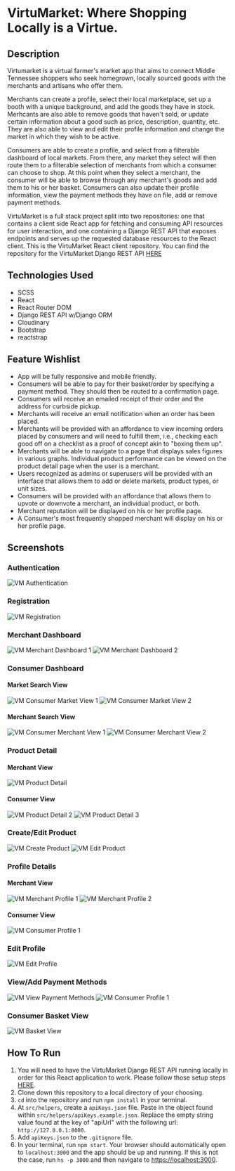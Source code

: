 # VirtuMarket: Where Shopping Locally is a Virtue.
## Description
Virtumarket is a virtual farmer's market app that aims to connect Middle Tennessee shoppers who seek homegrown, locally sourced goods with the merchants and artisans who offer them.  

Merchants can create a profile, select their local marketplace, set up a booth with a unique background, and add the goods they have in stock.  Merhcants are also able to remove goods that haven't sold, or update certain information about a good such as price, description, quantity, etc. They are also able to view and edit their profile information and change the market in which they wish to be active.

Consumers are able to create a profile, and select from a filterable dashboard of local markets.  From there, any market they select will then route them to a filterable selection of merchants from which a consumer can choose to shop.  At this point when they select a merchant, the consumer will be able to browse through any merchant's goods and add them to his or her basket.  Consumers can also update their profile information, view the payment methods they have on file, add or remove payment methods.


VirtuMarket is a full stack project split into two repositories: one that contains a client side React app for fetching and consuming API resources for user interaction, and one containing a Django REST API that exposes endpoints and serves up the requested database resources to the React client.  This is the VirtuMarket React client repository.  You can find the repository for the VirtuMarket Django REST API [HERE](https://github.com/davideverett89/virtumarket)

## Technologies Used
* SCSS
* React
* React Router DOM
* Django REST API w/Django ORM
* Cloudinary
* Bootstrap
* reactstrap

## Feature Wishlist
* App will be fully responsive and mobile friendly.
* Consumers will be able to pay for their basket/order by specifying a payment method.  They should then be routed to a confirmation page.
* Consumers will receive an emailed receipt of their order and the address for curbside pickup.
* Merchants will receive an email notification when an order has been placed.
* Merchants will be provided with an affordance to view incoming orders placed by consumers and will need to fulfill them, i.e., checking each good off on a checklist as a proof of concept akin to "boxing them up".
* Merchants will be able to navigate to a page that displays sales figures in various graphs.  Individual product performance can be viewed on the product detail page when the user is a merchant.
* Users recognized as admins or superusers will be provided with an interface that allows them to add or delete markets, product types, or unit sizes.
* Consumers will be provided with an affordance that allows them to upvote or downvote a merchant, an individual product, or both.
* Merchant reputation will be displayed on his or her profile page.
* A Consumer's most frequently shopped merchant will display on his or her profile page.
## Screenshots
### Authentication
![VM Authentication](src/images/vm-authentication.png)
### Registration
![VM Registration](src/images/vm-registration.png)
### Merchant Dashboard
![VM Merchant Dashboard 1](src/images/vm-merchant-dashboard1.png)
![VM Merchant Dashboard 2](src/images/vm-merchant-dashboard2.png)
### Consumer Dashboard
#### Market Search View
![VM Consumer Market View 1](src/images/vm-consumer-market1.png)
![VM Consumer Market View 2](src/images/vm-consumer-market2.png)
#### Merchant Search View
![VM Consumer Merchant View 1](src/images/vm-merchant-search1.png)
![VM Consumer Merchant View 2](src/images/vm-merchant-search2.png)
### Product Detail
#### Merchant View
![VM Product Detail](src/images/vm-product-detail.png)
#### Consumer View
![VM Product Detail 2](src/images/vm-product-detail2.png)
![VM Product Detail 3](src/images/vm-product-detail3.png)
### Create/Edit Product
![VM Create Product](src/images/vm-create-product.png)
![VM Edit Product](src/images/vm-edit-product.png)
### Profile Details
#### Merchant View
![VM Merchant Profile 1](src/images/vm-merchant-details.png)
![VM Merchant Profile 2](src/images/vm-merchant-details2.png)
#### Consumer View
![VM Consumer Profile 1](src/images/vm-consumer-details.png)
### Edit Profile
![VM Edit Profile](src/images/vm-edit-profile.png)
### View/Add Payment Methods
![VM View Payment Methods](src/images/vm-payment-method-view.png)
![VM Consumer Profile 1](src/images/vm-payment-method-add.png)
### Consumer Basket View
![VM Basket View](src/images/vm-consumer-basket.png)
## How To Run
1. You will need to have the VirtuMarket Django REST API running locally in order for this React application to work.  Please follow those setup steps [HERE](https://github.com/davideverett89/virtumarket).
2. Clone down this repository to a local directory of your choosing.
3. `cd` into the repository and run `npm install` in your terminal.
4. At `src/helpers`, create a `apiKeys.json` file.  Paste in the object found within `src/helpers/apiKeys.example.json`.  Replace the empty string value found at the key of "apiUrl" with the following url: `http://127.0.0.1:8000`.  
5. Add `apiKeys.json` to the `.gitignore` file.
6. In your terminal, run `npm start`.  Your browser should automatically open to `localhost:3000` and the app should be up and running.  If this is not the case, run `hs -p 3000` and then navigate to [https://localhost:3000](https://localhost:3000).
